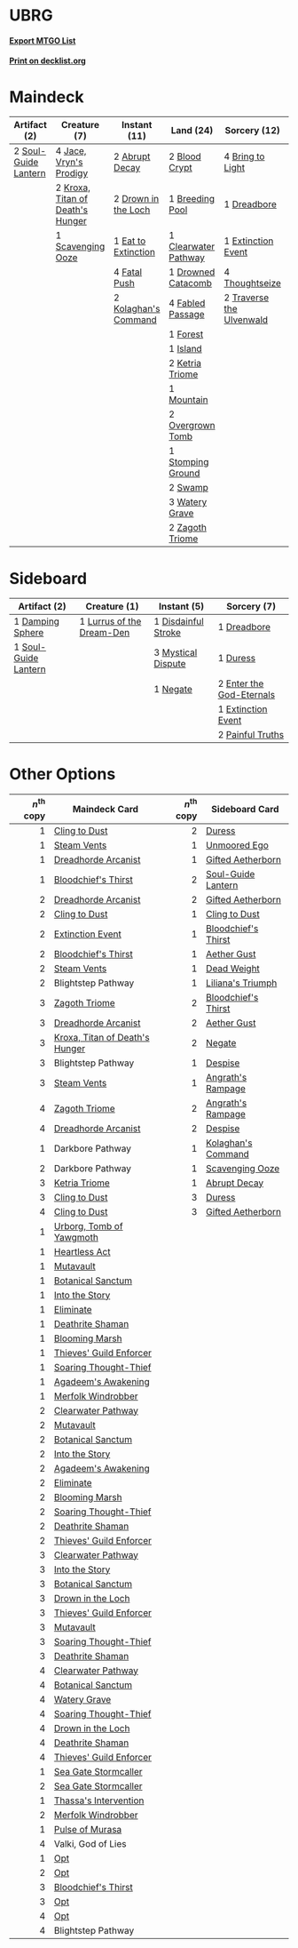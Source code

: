 # UBRG

#### [Export MTGO List](../collection/UBRG/UBRG.txt)
#### [Print on decklist.org](http://decklist.org/?deckmain=2%09Abrupt%20Decay%0A1%09Blightstep%20Pathway%0A2%09Blood%20Crypt%0A1%09Breeding%20Pool%0A4%09Bring%20to%20Light%0A1%09Clearwater%20Pathway%0A1%09Dreadbore%0A2%09Drown%20in%20the%20Loch%0A1%09Drowned%20Catacomb%0A1%09Eat%20to%20Extinction%0A1%09Extinction%20Event%0A4%09Fabled%20Passage%0A4%09Fatal%20Push%0A1%09Forest%0A1%09Island%0A4%09Jace,%20Vryn's%20Prodigy%0A2%09Ketria%20Triome%0A2%09Kolaghan's%20Command%0A2%09Kroxa,%20Titan%20of%20Death's%20Hunger%0A1%09Mountain%0A2%09Overgrown%20Tomb%0A1%09Scavenging%20Ooze%0A2%09Soul-Guide%20Lantern%0A1%09Stomping%20Ground%0A2%09Swamp%0A4%09Thoughtseize%0A2%09Traverse%20the%20Ulvenwald%0A3%09Valki,%20God%20of%20Lies%0A3%09Watery%20Grave%0A2%09Zagoth%20Triome&deckside=1%09Damping%20Sphere%0A1%09Disdainful%20Stroke%0A1%09Dreadbore%0A1%09Duress%0A2%09Enter%20the%20God-Eternals%0A1%09Extinction%20Event%0A1%09Lurrus%20of%20the%20Dream-Den%0A3%09Mystical%20Dispute%0A1%09Negate%0A2%09Painful%20Truths%0A1%09Soul-Guide%20Lantern)
# Maindeck

|                                         Artifact (2)                                          |                                               Creature (7)                                                |                                         Instant (11)                                          |                                           Land (24)                                           |                                           Sorcery (12)                                            |    Unknown (4)     |
|-----------------------------------------------------------------------------------------------|-----------------------------------------------------------------------------------------------------------|-----------------------------------------------------------------------------------------------|-----------------------------------------------------------------------------------------------|---------------------------------------------------------------------------------------------------|--------------------|
|2 [Soul-Guide Lantern](http://gatherer.wizards.com/Pages/Card/Details.aspx?multiverseid=476488)|4 [Jace, Vryn's Prodigy](http://gatherer.wizards.com/Pages/Card/Details.aspx?multiverseid=398434)          |2 [Abrupt Decay](http://gatherer.wizards.com/Pages/Card/Details.aspx?multiverseid=456061)      |2 [Blood Crypt](http://gatherer.wizards.com/Pages/Card/Details.aspx?multiverseid=97102)        |4 [Bring to Light](http://gatherer.wizards.com/Pages/Card/Details.aspx?multiverseid=401831)        |1 Blightstep Pathway|
|                                                                                               |2 [Kroxa, Titan of Death's Hunger](http://gatherer.wizards.com/Pages/Card/Details.aspx?multiverseid=476472)|2 [Drown in the Loch](http://gatherer.wizards.com/Pages/Card/Details.aspx?multiverseid=473150) |1 [Breeding Pool](http://gatherer.wizards.com/Pages/Card/Details.aspx?multiverseid=97088)      |1 [Dreadbore](http://gatherer.wizards.com/Pages/Card/Details.aspx?multiverseid=430622)             |3 Valki, God of Lies|
|                                                                                               |1 [Scavenging Ooze](http://gatherer.wizards.com/Pages/Card/Details.aspx?multiverseid=420783)               |1 [Eat to Extinction](http://gatherer.wizards.com/Pages/Card/Details.aspx?multiverseid=476341) |1 [Clearwater Pathway](http://gatherer.wizards.com/Pages/Card/Details.aspx?multiverseid=491913)|1 [Extinction Event](http://gatherer.wizards.com/Pages/Card/Details.aspx?multiverseid=479608)      |                    |
|                                                                                               |                                                                                                           |4 [Fatal Push](http://gatherer.wizards.com/Pages/Card/Details.aspx?multiverseid=423724)        |1 [Drowned Catacomb](http://gatherer.wizards.com/Pages/Card/Details.aspx?multiverseid=430633)  |4 [Thoughtseize](http://gatherer.wizards.com/Pages/Card/Details.aspx?multiverseid=438676)          |                    |
|                                                                                               |                                                                                                           |2 [Kolaghan's Command](http://gatherer.wizards.com/Pages/Card/Details.aspx?multiverseid=394613)|4 [Fabled Passage](http://gatherer.wizards.com/Pages/Card/Details.aspx?multiverseid=473206)    |2 [Traverse the Ulvenwald](http://gatherer.wizards.com/Pages/Card/Details.aspx?multiverseid=409998)|                    |
|                                                                                               |                                                                                                           |                                                                                               |1 [Forest](http://gatherer.wizards.com/Pages/Card/Details.aspx?multiverseid=439860)            |                                                                                                   |                    |
|                                                                                               |                                                                                                           |                                                                                               |1 [Island](http://gatherer.wizards.com/Pages/Card/Details.aspx?multiverseid=439857)            |                                                                                                   |                    |
|                                                                                               |                                                                                                           |                                                                                               |2 [Ketria Triome](http://gatherer.wizards.com/Pages/Card/Details.aspx?multiverseid=479770)     |                                                                                                   |                    |
|                                                                                               |                                                                                                           |                                                                                               |1 [Mountain](http://gatherer.wizards.com/Pages/Card/Details.aspx?multiverseid=439859)          |                                                                                                   |                    |
|                                                                                               |                                                                                                           |                                                                                               |2 [Overgrown Tomb](http://gatherer.wizards.com/Pages/Card/Details.aspx?multiverseid=405103)    |                                                                                                   |                    |
|                                                                                               |                                                                                                           |                                                                                               |1 [Stomping Ground](http://gatherer.wizards.com/Pages/Card/Details.aspx?multiverseid=405110)   |                                                                                                   |                    |
|                                                                                               |                                                                                                           |                                                                                               |2 [Swamp](http://gatherer.wizards.com/Pages/Card/Details.aspx?multiverseid=439858)             |                                                                                                   |                    |
|                                                                                               |                                                                                                           |                                                                                               |3 [Watery Grave](http://gatherer.wizards.com/Pages/Card/Details.aspx?multiverseid=405114)      |                                                                                                   |                    |
|                                                                                               |                                                                                                           |                                                                                               |2 [Zagoth Triome](http://gatherer.wizards.com/Pages/Card/Details.aspx?multiverseid=479779)     |                                                                                                   |                    |


# Sideboard

|                                         Artifact (2)                                          |                                            Creature (1)                                            |                                         Instant (5)                                          |                                            Sorcery (7)                                            |
|-----------------------------------------------------------------------------------------------|----------------------------------------------------------------------------------------------------|----------------------------------------------------------------------------------------------|---------------------------------------------------------------------------------------------------|
|1 [Damping Sphere](http://gatherer.wizards.com/Pages/Card/Details.aspx?multiverseid=443101)    |1 [Lurrus of the Dream-Den](http://gatherer.wizards.com/Pages/Card/Details.aspx?multiverseid=479746)|1 [Disdainful Stroke](http://gatherer.wizards.com/Pages/Card/Details.aspx?multiverseid=420705)|1 [Dreadbore](http://gatherer.wizards.com/Pages/Card/Details.aspx?multiverseid=430622)             |
|1 [Soul-Guide Lantern](http://gatherer.wizards.com/Pages/Card/Details.aspx?multiverseid=476488)|                                                                                                    |3 [Mystical Dispute](http://gatherer.wizards.com/Pages/Card/Details.aspx?multiverseid=473020) |1 [Duress](http://gatherer.wizards.com/Pages/Card/Details.aspx?multiverseid=14557)                 |
|                                                                                               |                                                                                                    |1 [Negate](http://gatherer.wizards.com/Pages/Card/Details.aspx?multiverseid=423707)           |2 [Enter the God-Eternals](http://gatherer.wizards.com/Pages/Card/Details.aspx?multiverseid=461123)|
|                                                                                               |                                                                                                    |                                                                                              |1 [Extinction Event](http://gatherer.wizards.com/Pages/Card/Details.aspx?multiverseid=479608)      |
|                                                                                               |                                                                                                    |                                                                                              |2 [Painful Truths](http://gatherer.wizards.com/Pages/Card/Details.aspx?multiverseid=401981)        |


# Other Options

|*n*<sup>th</sup> copy|                                              Maindeck Card                                              |*n*<sup>th</sup> copy|                                        Sideboard Card                                        |
|--------------------:|---------------------------------------------------------------------------------------------------------|--------------------:|----------------------------------------------------------------------------------------------|
|                    1|[Cling to Dust](http://gatherer.wizards.com/Pages/Card/Details.aspx?multiverseid=476338)                 |                    2|[Duress](http://gatherer.wizards.com/Pages/Card/Details.aspx?multiverseid=14557)              |
|                    1|[Steam Vents](http://gatherer.wizards.com/Pages/Card/Details.aspx?multiverseid=405109)                   |                    1|[Unmoored Ego](http://gatherer.wizards.com/Pages/Card/Details.aspx?multiverseid=452962)       |
|                    1|[Dreadhorde Arcanist](http://gatherer.wizards.com/Pages/Card/Details.aspx?multiverseid=461052)           |                    1|[Gifted Aetherborn](http://gatherer.wizards.com/Pages/Card/Details.aspx?multiverseid=423728)  |
|                    1|[Bloodchief's Thirst](http://gatherer.wizards.com/Pages/Card/Details.aspx?multiverseid=491729)           |                    2|[Soul-Guide Lantern](http://gatherer.wizards.com/Pages/Card/Details.aspx?multiverseid=476488) |
|                    2|[Dreadhorde Arcanist](http://gatherer.wizards.com/Pages/Card/Details.aspx?multiverseid=461052)           |                    2|[Gifted Aetherborn](http://gatherer.wizards.com/Pages/Card/Details.aspx?multiverseid=423728)  |
|                    2|[Cling to Dust](http://gatherer.wizards.com/Pages/Card/Details.aspx?multiverseid=476338)                 |                    1|[Cling to Dust](http://gatherer.wizards.com/Pages/Card/Details.aspx?multiverseid=476338)      |
|                    2|[Extinction Event](http://gatherer.wizards.com/Pages/Card/Details.aspx?multiverseid=479608)              |                    1|[Bloodchief's Thirst](http://gatherer.wizards.com/Pages/Card/Details.aspx?multiverseid=491729)|
|                    2|[Bloodchief's Thirst](http://gatherer.wizards.com/Pages/Card/Details.aspx?multiverseid=491729)           |                    1|[Aether Gust](http://gatherer.wizards.com/Pages/Card/Details.aspx?multiverseid=466796)        |
|                    2|[Steam Vents](http://gatherer.wizards.com/Pages/Card/Details.aspx?multiverseid=405109)                   |                    1|[Dead Weight](http://gatherer.wizards.com/Pages/Card/Details.aspx?multiverseid=452817)        |
|                    2|Blightstep Pathway                                                                                       |                    1|[Liliana's Triumph](http://gatherer.wizards.com/Pages/Card/Details.aspx?multiverseid=461025)  |
|                    3|[Zagoth Triome](http://gatherer.wizards.com/Pages/Card/Details.aspx?multiverseid=479779)                 |                    2|[Bloodchief's Thirst](http://gatherer.wizards.com/Pages/Card/Details.aspx?multiverseid=491729)|
|                    3|[Dreadhorde Arcanist](http://gatherer.wizards.com/Pages/Card/Details.aspx?multiverseid=461052)           |                    2|[Aether Gust](http://gatherer.wizards.com/Pages/Card/Details.aspx?multiverseid=466796)        |
|                    3|[Kroxa, Titan of Death's Hunger](http://gatherer.wizards.com/Pages/Card/Details.aspx?multiverseid=476472)|                    2|[Negate](http://gatherer.wizards.com/Pages/Card/Details.aspx?multiverseid=423707)             |
|                    3|Blightstep Pathway                                                                                       |                    1|[Despise](http://gatherer.wizards.com/Pages/Card/Details.aspx?multiverseid=386517)            |
|                    3|[Steam Vents](http://gatherer.wizards.com/Pages/Card/Details.aspx?multiverseid=405109)                   |                    1|[Angrath's Rampage](http://gatherer.wizards.com/Pages/Card/Details.aspx?multiverseid=461112)  |
|                    4|[Zagoth Triome](http://gatherer.wizards.com/Pages/Card/Details.aspx?multiverseid=479779)                 |                    2|[Angrath's Rampage](http://gatherer.wizards.com/Pages/Card/Details.aspx?multiverseid=461112)  |
|                    4|[Dreadhorde Arcanist](http://gatherer.wizards.com/Pages/Card/Details.aspx?multiverseid=461052)           |                    2|[Despise](http://gatherer.wizards.com/Pages/Card/Details.aspx?multiverseid=386517)            |
|                    1|Darkbore Pathway                                                                                         |                    1|[Kolaghan's Command](http://gatherer.wizards.com/Pages/Card/Details.aspx?multiverseid=394613) |
|                    2|Darkbore Pathway                                                                                         |                    1|[Scavenging Ooze](http://gatherer.wizards.com/Pages/Card/Details.aspx?multiverseid=420783)    |
|                    3|[Ketria Triome](http://gatherer.wizards.com/Pages/Card/Details.aspx?multiverseid=479770)                 |                    1|[Abrupt Decay](http://gatherer.wizards.com/Pages/Card/Details.aspx?multiverseid=456061)       |
|                    3|[Cling to Dust](http://gatherer.wizards.com/Pages/Card/Details.aspx?multiverseid=476338)                 |                    3|[Duress](http://gatherer.wizards.com/Pages/Card/Details.aspx?multiverseid=14557)              |
|                    4|[Cling to Dust](http://gatherer.wizards.com/Pages/Card/Details.aspx?multiverseid=476338)                 |                    3|[Gifted Aetherborn](http://gatherer.wizards.com/Pages/Card/Details.aspx?multiverseid=423728)  |
|                    1|[Urborg, Tomb of Yawgmoth](http://gatherer.wizards.com/Pages/Card/Details.aspx?multiverseid=383425)      |                     |                                                                                              |
|                    1|[Heartless Act](http://gatherer.wizards.com/Pages/Card/Details.aspx?multiverseid=479611)                 |                     |                                                                                              |
|                    1|[Mutavault](http://gatherer.wizards.com/Pages/Card/Details.aspx?multiverseid=370733)                     |                     |                                                                                              |
|                    1|[Botanical Sanctum](http://gatherer.wizards.com/Pages/Card/Details.aspx?multiverseid=417817)             |                     |                                                                                              |
|                    1|[Into the Story](http://gatherer.wizards.com/Pages/Card/Details.aspx?multiverseid=473012)                |                     |                                                                                              |
|                    1|[Eliminate](http://gatherer.wizards.com/Pages/Card/Details.aspx?multiverseid=485420)                     |                     |                                                                                              |
|                    1|[Deathrite Shaman](http://gatherer.wizards.com/Pages/Card/Details.aspx?multiverseid=413757)              |                     |                                                                                              |
|                    1|[Blooming Marsh](http://gatherer.wizards.com/Pages/Card/Details.aspx?multiverseid=417816)                |                     |                                                                                              |
|                    1|[Thieves' Guild Enforcer](http://gatherer.wizards.com/Pages/Card/Details.aspx?multiverseid=485448)       |                     |                                                                                              |
|                    1|[Soaring Thought-Thief](http://gatherer.wizards.com/Pages/Card/Details.aspx?multiverseid=491887)         |                     |                                                                                              |
|                    1|[Agadeem's Awakening](http://gatherer.wizards.com/Pages/Card/Details.aspx?multiverseid=491723)           |                     |                                                                                              |
|                    1|[Merfolk Windrobber](http://gatherer.wizards.com/Pages/Card/Details.aspx?multiverseid=491700)            |                     |                                                                                              |
|                    2|[Clearwater Pathway](http://gatherer.wizards.com/Pages/Card/Details.aspx?multiverseid=491913)            |                     |                                                                                              |
|                    2|[Mutavault](http://gatherer.wizards.com/Pages/Card/Details.aspx?multiverseid=370733)                     |                     |                                                                                              |
|                    2|[Botanical Sanctum](http://gatherer.wizards.com/Pages/Card/Details.aspx?multiverseid=417817)             |                     |                                                                                              |
|                    2|[Into the Story](http://gatherer.wizards.com/Pages/Card/Details.aspx?multiverseid=473012)                |                     |                                                                                              |
|                    2|[Agadeem's Awakening](http://gatherer.wizards.com/Pages/Card/Details.aspx?multiverseid=491723)           |                     |                                                                                              |
|                    2|[Eliminate](http://gatherer.wizards.com/Pages/Card/Details.aspx?multiverseid=485420)                     |                     |                                                                                              |
|                    2|[Blooming Marsh](http://gatherer.wizards.com/Pages/Card/Details.aspx?multiverseid=417816)                |                     |                                                                                              |
|                    2|[Soaring Thought-Thief](http://gatherer.wizards.com/Pages/Card/Details.aspx?multiverseid=491887)         |                     |                                                                                              |
|                    2|[Deathrite Shaman](http://gatherer.wizards.com/Pages/Card/Details.aspx?multiverseid=413757)              |                     |                                                                                              |
|                    2|[Thieves' Guild Enforcer](http://gatherer.wizards.com/Pages/Card/Details.aspx?multiverseid=485448)       |                     |                                                                                              |
|                    3|[Clearwater Pathway](http://gatherer.wizards.com/Pages/Card/Details.aspx?multiverseid=491913)            |                     |                                                                                              |
|                    3|[Into the Story](http://gatherer.wizards.com/Pages/Card/Details.aspx?multiverseid=473012)                |                     |                                                                                              |
|                    3|[Botanical Sanctum](http://gatherer.wizards.com/Pages/Card/Details.aspx?multiverseid=417817)             |                     |                                                                                              |
|                    3|[Drown in the Loch](http://gatherer.wizards.com/Pages/Card/Details.aspx?multiverseid=473150)             |                     |                                                                                              |
|                    3|[Thieves' Guild Enforcer](http://gatherer.wizards.com/Pages/Card/Details.aspx?multiverseid=485448)       |                     |                                                                                              |
|                    3|[Mutavault](http://gatherer.wizards.com/Pages/Card/Details.aspx?multiverseid=370733)                     |                     |                                                                                              |
|                    3|[Soaring Thought-Thief](http://gatherer.wizards.com/Pages/Card/Details.aspx?multiverseid=491887)         |                     |                                                                                              |
|                    3|[Deathrite Shaman](http://gatherer.wizards.com/Pages/Card/Details.aspx?multiverseid=413757)              |                     |                                                                                              |
|                    4|[Clearwater Pathway](http://gatherer.wizards.com/Pages/Card/Details.aspx?multiverseid=491913)            |                     |                                                                                              |
|                    4|[Botanical Sanctum](http://gatherer.wizards.com/Pages/Card/Details.aspx?multiverseid=417817)             |                     |                                                                                              |
|                    4|[Watery Grave](http://gatherer.wizards.com/Pages/Card/Details.aspx?multiverseid=405114)                  |                     |                                                                                              |
|                    4|[Soaring Thought-Thief](http://gatherer.wizards.com/Pages/Card/Details.aspx?multiverseid=491887)         |                     |                                                                                              |
|                    4|[Drown in the Loch](http://gatherer.wizards.com/Pages/Card/Details.aspx?multiverseid=473150)             |                     |                                                                                              |
|                    4|[Deathrite Shaman](http://gatherer.wizards.com/Pages/Card/Details.aspx?multiverseid=413757)              |                     |                                                                                              |
|                    4|[Thieves' Guild Enforcer](http://gatherer.wizards.com/Pages/Card/Details.aspx?multiverseid=485448)       |                     |                                                                                              |
|                    1|[Sea Gate Stormcaller](http://gatherer.wizards.com/Pages/Card/Details.aspx?multiverseid=495617)          |                     |                                                                                              |
|                    2|[Sea Gate Stormcaller](http://gatherer.wizards.com/Pages/Card/Details.aspx?multiverseid=495617)          |                     |                                                                                              |
|                    1|[Thassa's Intervention](http://gatherer.wizards.com/Pages/Card/Details.aspx?multiverseid=476323)         |                     |                                                                                              |
|                    2|[Merfolk Windrobber](http://gatherer.wizards.com/Pages/Card/Details.aspx?multiverseid=491700)            |                     |                                                                                              |
|                    1|[Pulse of Murasa](http://gatherer.wizards.com/Pages/Card/Details.aspx?multiverseid=446177)               |                     |                                                                                              |
|                    4|Valki, God of Lies                                                                                       |                     |                                                                                              |
|                    1|[Opt](http://gatherer.wizards.com/Pages/Card/Details.aspx?multiverseid=442948)                           |                     |                                                                                              |
|                    2|[Opt](http://gatherer.wizards.com/Pages/Card/Details.aspx?multiverseid=442948)                           |                     |                                                                                              |
|                    3|[Bloodchief's Thirst](http://gatherer.wizards.com/Pages/Card/Details.aspx?multiverseid=491729)           |                     |                                                                                              |
|                    3|[Opt](http://gatherer.wizards.com/Pages/Card/Details.aspx?multiverseid=442948)                           |                     |                                                                                              |
|                    4|[Opt](http://gatherer.wizards.com/Pages/Card/Details.aspx?multiverseid=442948)                           |                     |                                                                                              |
|                    4|Blightstep Pathway                                                                                       |                     |                                                                                              |

